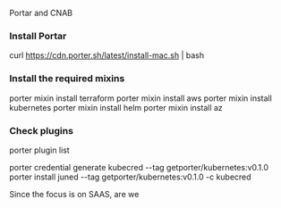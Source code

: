 Portar and CNAB

### Install Portar 
curl https://cdn.porter.sh/latest/install-mac.sh | bash

### Install the required mixins
porter mixin install terraform
porter mixin install aws
porter mixin install kubernetes
porter mixin install helm
porter mixin install az

### Check plugins 
porter plugin list

porter credential generate kubecred --tag getporter/kubernetes:v0.1.0
porter install juned --tag getporter/kubernetes:v0.1.0 -c kubecred


Since the focus is on SAAS, are we 